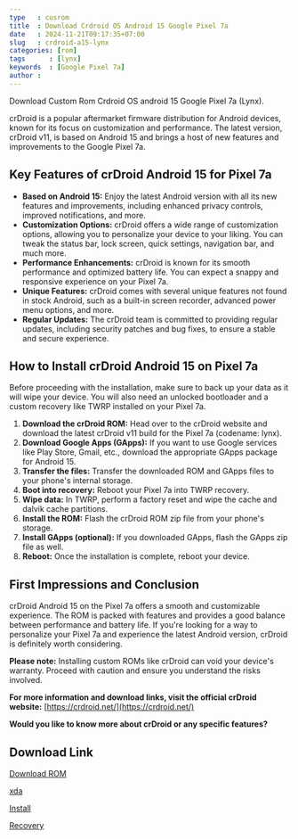 ```yaml
---
type   : cusrom
title  : Download Crdroid OS Android 15 Google Pixel 7a
date   : 2024-11-21T09:17:35+07:00
slug   : crdroid-a15-lynx
categories: [rom]
tags      : [lynx]
keywords  : [Google Pixel 7a]
author : 
---
```


Download Custom Rom Crdroid OS android 15 Google Pixel 7a (Lynx).

crDroid is a popular aftermarket firmware distribution for Android devices, known for its focus on customization and performance. The latest version, crDroid v11, is based on Android 15 and brings a host of new features and improvements to the Google Pixel 7a.

## Key Features of crDroid Android 15 for Pixel 7a

* **Based on Android 15:** Enjoy the latest Android version with all its new features and improvements, including enhanced privacy controls, improved notifications, and more.
* **Customization Options:** crDroid offers a wide range of customization options, allowing you to personalize your device to your liking. You can tweak the status bar, lock screen, quick settings, navigation bar, and much more.
* **Performance Enhancements:** crDroid is known for its smooth performance and optimized battery life. You can expect a snappy and responsive experience on your Pixel 7a.
* **Unique Features:** crDroid comes with several unique features not found in stock Android, such as a built-in screen recorder, advanced power menu options, and more.
* **Regular Updates:** The crDroid team is committed to providing regular updates, including security patches and bug fixes, to ensure a stable and secure experience.

## How to Install crDroid Android 15 on Pixel 7a

Before proceeding with the installation, make sure to back up your data as it will wipe your device. You will also need an unlocked bootloader and a custom recovery like TWRP installed on your Pixel 7a.

1. **Download the crDroid ROM:** Head over to the crDroid website and download the latest crDroid v11 build for the Pixel 7a (codename: lynx).
2. **Download Google Apps (GApps):** If you want to use Google services like Play Store, Gmail, etc., download the appropriate GApps package for Android 15.
3. **Transfer the files:** Transfer the downloaded ROM and GApps files to your phone's internal storage.
4. **Boot into recovery:** Reboot your Pixel 7a into TWRP recovery.
5. **Wipe data:** In TWRP, perform a factory reset and wipe the cache and dalvik cache partitions.
6. **Install the ROM:** Flash the crDroid ROM zip file from your phone's storage.
7. **Install GApps (optional):** If you downloaded GApps, flash the GApps zip file as well.
8. **Reboot:** Once the installation is complete, reboot your device.

## First Impressions and Conclusion

crDroid Android 15 on the Pixel 7a offers a smooth and customizable experience. The ROM is packed with features and provides a good balance between performance and battery life. If you're looking for a way to personalize your Pixel 7a and experience the latest Android version, crDroid is definitely worth considering.

**Please note:** Installing custom ROMs like crDroid can void your device's warranty. Proceed with caution and ensure you understand the risks involved.

**For more information and download links, visit the official crDroid website:** [https://crdroid.net/](https://crdroid.net/)

**Would you like to know more about crDroid or any specific features?**


## Download Link
[Download ROM](https://sourceforge.net/projects/crdroid/files/lynx/11.x/)

[xda](https://xdaforums.com/t/rom-official-lynx-15-0-crdroidandroid-v11-x.4702075/)

[Install](https://crdroid.net/lynx/11/install)

[Recovery](https://sourceforge.net/projects/crdroid/files/lynx/11.x/recovery/)

